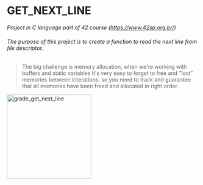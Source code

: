 # GET_NEXT_LINE
*Project in C language part of 42 course (https://www.42sp.org.br/)*

###### The purpose of this project is to create a function to read the next line from file descriptor.
> The big challenge is memory allocation, when we're working with buffers and static variables it's very easy to forget to free and "lost" memories between interations, so you need to track and guarantee that all memories have been freed and allocated in right order.

<img width="221" alt="grade_get_next_line" src="https://user-images.githubusercontent.com/84783042/150209764-dd3ace4d-b5a9-40ff-90fc-1022d4097513.png">
